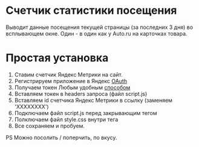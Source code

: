 # Счетчик статистики посещения
Выводит данные посещения текущей страницы (за последних 3 дня) во всплывающем окне. 
Один - в один как у Auto.ru на карточках товара.

# Простая установка
1. Ставим счетчик Яндекс Метрики на сайт.
2. Регистрируем приложение в Яндекс [OAuth](https://oauth.yandex.ru/client/new)
3. Получаем токен Любым удобным [способом](https://tech.yandex.ru/oauth/doc/dg/concepts/about-docpage/)
4. Вставляем токен в headers запроса (файл script.js)
5. Вставляем id счетчика Яндекс Метрики в ссылку (заменяем 'ХХХХХХХХ')
6. Подключаем файл script.js перед закрывающим тегом </body>
7. Полключаем файл style.css внутри тега <head></head>
8. Все сохраняем и пробуем.

PS Можно посолить / поперчить, по вкусу.
